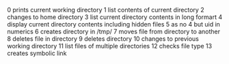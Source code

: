 0 prints current working directory
1 list contents of current directory
2 changes to home directory
3 list current directory contents in long formart
4 display current directory contents including hidden files
5 as no 4 but uid in numerics
6 creates directory in /tmp/
7 moves file from directory to another
8 deletes file in directory
9 deletes directory
10 changes to previous working directory
11 list files of multiple directories
12 checks file type
13 creates symbolic link
